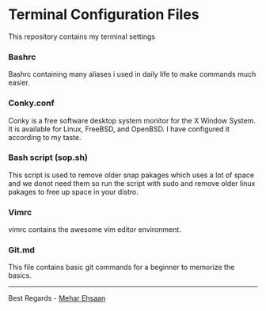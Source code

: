 # Terminal Configuration Files

This repository contains my terminal settings

### Bashrc

Bashrc containing many aliases i used in daily life to make commands much easier.

### Conky.conf

Conky is a free software desktop system monitor for the X Window System. It is available for Linux, FreeBSD, and OpenBSD. I have configured it according to my taste.

### Bash script (sop.sh)

This script is used to remove older snap pakages which uses a lot of space and we donot need them so run the script with sudo and remove older linux pakages to free up space in your distro.

### Vimrc

vimrc contains the awesome vim editor environment.

### Git.md

This file contains basic git commands for a beginner to memorize the basics.

---

Best Regards - [Mehar Ehsaan](github.com/meharehsaan)
